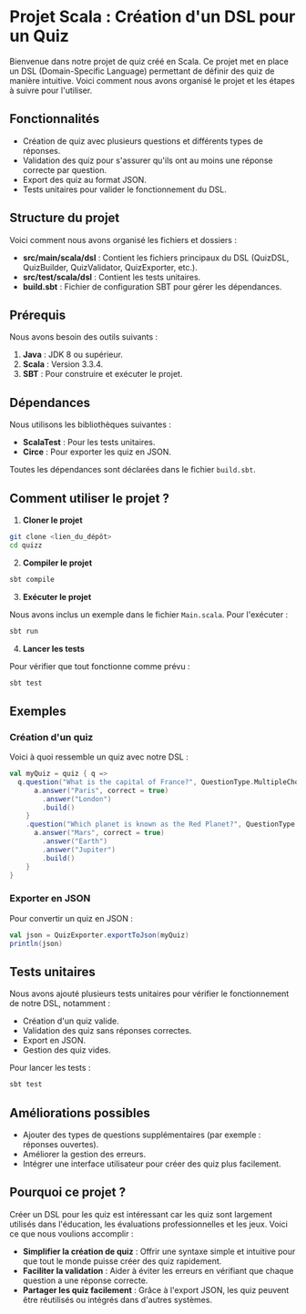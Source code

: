 # Projet Scala : Création d'un DSL pour un Quiz

Bienvenue dans notre projet de quiz créé en Scala. Ce projet met en place un DSL (Domain-Specific Language) permettant de définir des quiz de manière intuitive. Voici comment nous avons organisé le projet et les étapes à suivre pour l'utiliser.

## Fonctionnalités

- Création de quiz avec plusieurs questions et différents types de réponses.
- Validation des quiz pour s'assurer qu'ils ont au moins une réponse correcte par question.
- Export des quiz au format JSON.
- Tests unitaires pour valider le fonctionnement du DSL.

## Structure du projet

Voici comment nous avons organisé les fichiers et dossiers :

- **src/main/scala/dsl** : Contient les fichiers principaux du DSL (QuizDSL, QuizBuilder, QuizValidator, QuizExporter, etc.).
- **src/test/scala/dsl** : Contient les tests unitaires.
- **build.sbt** : Fichier de configuration SBT pour gérer les dépendances.

## Prérequis

Nous avons besoin des outils suivants :

1. **Java** : JDK 8 ou supérieur.
2. **Scala** : Version 3.3.4.
3. **SBT** : Pour construire et exécuter le projet.

## Dépendances

Nous utilisons les bibliothèques suivantes :

- **ScalaTest** : Pour les tests unitaires.
- **Circe** : Pour exporter les quiz en JSON.

Toutes les dépendances sont déclarées dans le fichier `build.sbt`.

## Comment utiliser le projet ?

1. **Cloner le projet**

```bash
git clone <lien_du_dépôt>
cd quizz
```

2. **Compiler le projet**

```bash
sbt compile
```

3. **Exécuter le projet**

Nous avons inclus un exemple dans le fichier `Main.scala`. Pour l'exécuter :

```bash
sbt run
```

4. **Lancer les tests**

Pour vérifier que tout fonctionne comme prévu :

```bash
sbt test
```

## Exemples

### Création d'un quiz

Voici à quoi ressemble un quiz avec notre DSL :

```scala
val myQuiz = quiz { q =>
  q.question("What is the capital of France?", QuestionType.MultipleChoice, Difficulty.Easy) { a =>
      a.answer("Paris", correct = true)
        .answer("London")
        .build()
    }
    .question("Which planet is known as the Red Planet?", QuestionType.MultipleChoice, Difficulty.Medium) { a =>
      a.answer("Mars", correct = true)
        .answer("Earth")
        .answer("Jupiter")
        .build()
    }
}
```

### Exporter en JSON

Pour convertir un quiz en JSON :

```scala
val json = QuizExporter.exportToJson(myQuiz)
println(json)
```

## Tests unitaires

Nous avons ajouté plusieurs tests unitaires pour vérifier le fonctionnement de notre DSL, notamment :

- Création d'un quiz valide.
- Validation des quiz sans réponses correctes.
- Export en JSON.
- Gestion des quiz vides.

Pour lancer les tests :

```bash
sbt test
```

## Améliorations possibles

- Ajouter des types de questions supplémentaires (par exemple : réponses ouvertes).
- Améliorer la gestion des erreurs.
- Intégrer une interface utilisateur pour créer des quiz plus facilement.

## Pourquoi ce projet ?

Créer un DSL pour les quiz est intéressant car les quiz sont largement utilisés dans l'éducation, les évaluations professionnelles et les jeux. Voici ce que nous voulions accomplir :

- **Simplifier la création de quiz** : Offrir une syntaxe simple et intuitive pour que tout le monde puisse créer des quiz rapidement.
- **Faciliter la validation** : Aider à éviter les erreurs en vérifiant que chaque question a une réponse correcte.
- **Partager les quiz facilement** : Grâce à l'export JSON, les quiz peuvent être réutilisés ou intégrés dans d'autres systèmes.

